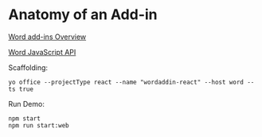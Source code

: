 # Anatomy of an Add-in

[Word add-ins Overview](https://docs.microsoft.com/en-us/office/dev/add-ins/word/word-add-ins-programming-overview)

[Word JavaScript API](https://docs.microsoft.com/en-us/office/dev/add-ins/reference/overview/word-add-ins-reference-overview)

Scaffolding:

```
yo office --projectType react --name "wordaddin-react" --host word --ts true
```

Run Demo:

```
npm start
npm run start:web
```
